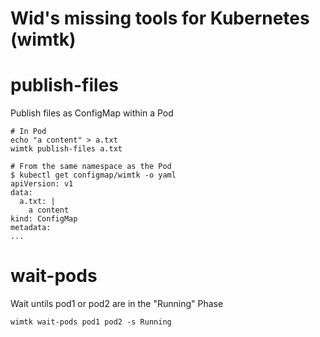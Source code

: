 # Wid's missing tools for Kubernetes (wimtk)

# publish-files

Publish files as ConfigMap within a Pod


```
# In Pod
echo "a content" > a.txt
wimtk publish-files a.txt
```

```
# From the same namespace as the Pod
$ kubectl get configmap/wimtk -o yaml
apiVersion: v1
data:
  a.txt: |
    a content
kind: ConfigMap
metadata:
...

```

# wait-pods

Wait untils pod1 or pod2 are in the "Running" Phase

```
wimtk wait-pods pod1 pod2 -s Running
```


